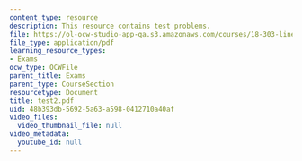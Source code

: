 ```yaml
---
content_type: resource
description: This resource contains test problems.
file: https://ol-ocw-studio-app-qa.s3.amazonaws.com/courses/18-303-linear-partial-differential-equations-fall-2006/48b393db56925a63a5980412710a40af_test2.pdf
file_type: application/pdf
learning_resource_types:
- Exams
ocw_type: OCWFile
parent_title: Exams
parent_type: CourseSection
resourcetype: Document
title: test2.pdf
uid: 48b393db-5692-5a63-a598-0412710a40af
video_files:
  video_thumbnail_file: null
video_metadata:
  youtube_id: null
---
```

